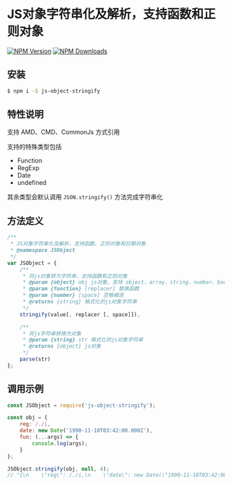 # JS对象字符串化及解析，支持函数和正则对象

[![NPM Version](https://img.shields.io/npm/v/js-object-stringify.svg?style=flat-square)](https://www.npmjs.com/package/js-object-stringify)
[![NPM Downloads](https://img.shields.io/npm/dm/js-object-stringify.svg?style=flat-square)](https://www.npmjs.com/package/js-object-stringify)

## 安装

```bash
$ npm i -S js-object-stringify
```

## 特性说明

支持 AMD、CMD、CommonJs 方式引用

支持的特殊类型包括
- Function
- RegExp
- Date
- undefined

其余类型会默认调用 `JSON.stringify()` 方法完成字符串化

## 方法定义

```js
/**
 * JS对象字符串化及解析，支持函数、正则对象和日期对象
 * @namespace JSObject
 */
var JSObject = {
    /**
     * 将js对象转为字符串，支持函数和正则对象
     * @param {object} obj js对象，支持 object、array、string、number、boolean、RegExp、Date、undefined、null
     * @param {function} [replacer] 替换函数
     * @param {number} [space] 空格缩进
     * @returns {string} 格式化的js对象字符串
     */
    stringify(value[, replacer [, space]]),

    /**
     * 将js字符串转换为对象
     * @param {string} str 格式化的js对象字符串
     * @returns {object} js对象
     */
    parse(str)
};
```

## 调用示例

```js
const JSObject = require('js-object-stringify');

const obj = {
    reg: /./i,
    date: new Date('1990-11-10T03:42:00.000Z'),
    fun: (...args) => {
        console.log(args);
    }
};

JSObject.stringify(obj, null, 4);
// "{\n    \"reg\": /./i,\n    \"date\": new Date(\"1990-11-10T03:42:00.000Z\"),\n    \"fun\": (...args) => {\n        console.log(args);\n    }\n}"

```
